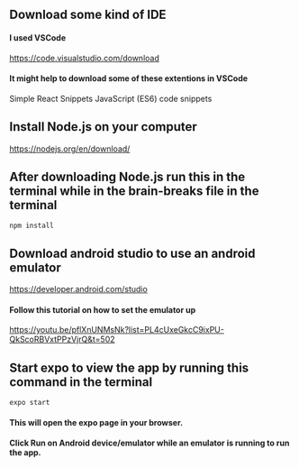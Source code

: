 ## Download some kind of IDE
#### I used VSCode
https://code.visualstudio.com/download
#### It might help to download some of these extentions in VSCode 
Simple React Snippets
JavaScript (ES6) code snippets

## Install Node.js on your computer
https://nodejs.org/en/download/

## After downloading Node.js run this in the terminal while in the brain-breaks file in the terminal
```
npm install
```

## Download android studio to use an android emulator
https://developer.android.com/studio
#### Follow this tutorial on how to set the emulator up
https://youtu.be/pflXnUNMsNk?list=PL4cUxeGkcC9ixPU-QkScoRBVxtPPzVjrQ&t=502

## Start expo to view the app by running this command in the terminal
```
expo start
```
#### This will open the expo page in your browser.
#### Click Run on Android device/emulator while an emulator is running to run the app.
